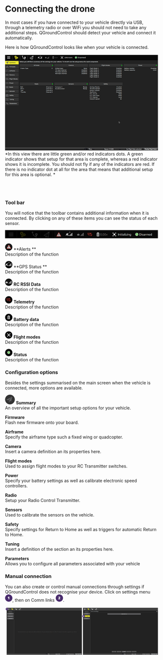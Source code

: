 # Connecting the drone
In most cases if you have connected to your vehicle directly via USB, through a telemetry radio or over WiFi you should not need to take any additional steps. QGroundControl should detect your vehicle and connect it automatically.

Here is how QGroundControl looks like when your vehicle is connected.
<br>
<br>
![](images/quickstart/02_connecting_the_drone_screen.jpg)
*In this view there are little green and/or red indicators dots. A green indicator shows that setup for that area is complete, whereas a red indicator shows it is incomplete. You should not fly if any of the indicators are red. If there is no indicator dot at all for the area that means that additional setup for this area is optional. *
<br>
<br>
<br>
<br>
### Tool bar
You will notice that the toolbar contains additional information when it is connected. By clicking on any of these items you can see the status of each sensor. 

![](images/quickstart/02_connecting_the_drone_menu.jpg)

![](images/quickstart/02_ic_connecting_the_drone_screen_alerts.png) **Alerts **
<br>Description of the function

![](images/quickstart/02_ic_connecting_the_drone_screen_gps.png) **GPS Status **
<br>Description of the function

![](images/quickstart/02_ic_connecting_the_drone_screen_rc.png) **RC RSSI Data** 
<br>Description of the function

![](images/quickstart/02_ic_connecting_the_drone_screen_telemetry.png) **Telemetry**
<br>Description of the function

![](images/quickstart/02_ic_connecting_the_drone_screen_battery.png) **Battery data**
<br>Description of the function

![](images/quickstart/02_ic_connecting_the_drone_screen_flight-modes.png) **Flight modes**
<br>Description of the function

![](images/quickstart/02_ic_connecting_the_drone_screen_status.png) **Status**
<br>Description of the function


### Configuration options


Besides the settings summarised on the main screen when the vehicle is connected, more options are available.

![](02_ic_connection_the_drone_configuration_options_menu_summary.png) **Summary**
<br>An overview of all the important setup options for your vehicle.

**Firmware**
<br>Flash new firmware onto your board.

**Airframe**
<br>Specify the airframe type such a fixed wing or quadcopter.

**Camera**
<br>Insert a camera definition an its properties here.

**Flight modes**
<br>Used to assign flight modes to your RC Transmitter switches.

**Power**
<br>Specify your battery settings as well as calibrate electronic speed controllers.

**Radio**
<br>Setup your Radio Control Transmitter.

**Sensors**
<br>Used to calibrate the sensors on the vehicle.

**Safety**
<br>Specify settings for Return to Home as well as triggers for automatic Return to Home.

**Tuning**
<br>Insert a definition of the section an its properties here.

**Parameters**
<br>Allows you to configure all parameters associated with your vehicle


### Manual connection
You can also create or control manual connections through settings if QGroundControl does not recognise your device.
Click on settings menu ![](images/01.png), then on Comm links ![](images/02.png).
<br>
<br>
![](images/quickstart/02_connecting_the_drone_screen_manual_connection.jpg)

